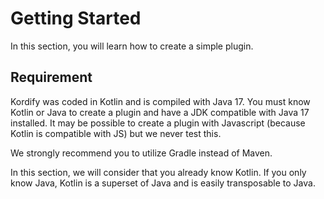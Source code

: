 # Getting Started

In this section, you will learn how to create a simple plugin.

## Requirement

Kordify was coded in Kotlin and is compiled with Java 17.
You must know Kotlin or Java to create a plugin and have a JDK compatible with Java 17 installed.
It may be possible to create a plugin with Javascript (because Kotlin is compatible with JS) but we never test this.

We strongly recommend you to utilize Gradle instead of Maven.

In this section, we will consider that you already know Kotlin.
If you only know Java, Kotlin is a superset of Java and is easily transposable to Java.
